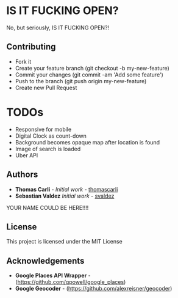 # IS IT FUCKING OPEN?

No, but seriously,  IS IT FUCKING OPEN?!

## Contributing

* Fork it
* Create your feature branch (git checkout -b my-new-feature)
* Commit your changes (git commit -am 'Add some feature')
* Push to the branch (git push origin my-new-feature)
* Create new Pull Request

# TODOs

- Responsive for mobile
- Digital Clock as count-down
- Background becomes opaque map after location is found
- Image of search is loaded
- Uber API


## Authors

* **Thomas Carli** - *Initial work* - [thomascarli](https://github.com/thomascarli)
* **Sebastian Valdez** *Initial work* - [svaldez](https://github.com/interstellaridea)

YOUR NAME COULD BE HERE!!!!

## License

This project is licensed under the MIT License

## Acknowledgements

* **Google Places API Wrapper** - (https://github.com/qpowell/google_places)
* **Google Geocoder** - (https://github.com/alexreisner/geocoder)
